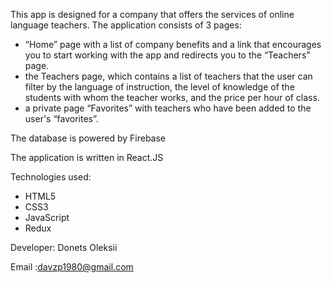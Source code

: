This app is designed for a company that offers the services of online language
teachers. The application consists of 3 pages:

- “Home” page with a list of company benefits and a link that encourages you to
  start working with the app and redirects you to the “Teachers” page.
- the Teachers page, which contains a list of teachers that the user can filter
  by the language of instruction, the level of knowledge of the students with
  whom the teacher works, and the price per hour of class.
- a private page “Favorites” with teachers who have been added to the user's
  “favorites”.

The database is powered by Firebase

The application is written in React.JS

Technologies used:

- HTML5
- CSS3
- JavaScript
- Redux

Developer: Donets Oleksii

Email :davzp1980@gmail.com
